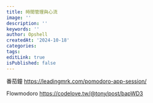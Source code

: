 ```yaml
---
title: 時間管理與心流
image: ''
description: ''
keywords: ''
author: Opshell
createdAt: '2024-10-18'
categories: 
tags: 
editLink: true
isPublished: false
---
```

番茄鐘
https://leadingmrk.com/pomodoro-app-session/

Flowmodoro
https://codelove.tw/@tony/post/bapWD3
